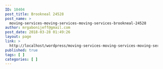 ```yaml
---
ID: 10404
post_title: Brookneal 24528
post_name: >
  moving-services-moving-services-moving-services-brookneal-24528
author: mrgabonijeff@gmail.com
post_date: 2018-03-28 01:49:26
layout: page
link: >
  http://localhost/wordpress/moving-services-moving-services-moving-services-brookneal-24528/
published: true
tags: [ ]
categories: [ ]
---
```

